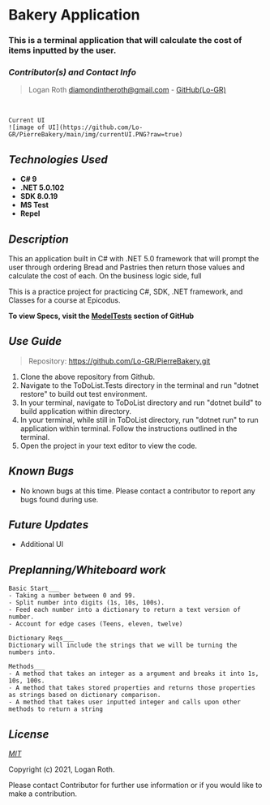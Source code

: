# **Bakery Application**
### This is a terminal application that will calculate the cost of items inputted by the user.

 ### _Contributor(s) and Contact Info_
> Logan Roth diamondintheroth@gmail.com - [GitHub(Lo-GR)](https://github.com/Lo-GR)

<br/>

```
Current UI
![image of UI](https://github.com/Lo-GR/PierreBakery/main/img/currentUI.PNG?raw=true)

 ```
## _Technologies Used_

* **C# 9**
* **.NET 5.0.102**
* **SDK 8.0.19**
* **MS Test**
* **Repel**

## _Description_
This an application built in C# with .NET 5.0 framework that will prompt the user through ordering Bread and Pastries then return those values and calculate the cost of each. On the business logic side, full 

This is a practice project for practicing C#, SDK, .NET framework, and Classes for a course at Epicodus.

**To view Specs, visit the [ModelTests](https://github.com/Lo-GR/PierreBakery/tree/main/Bakery.Tests/ModelTests) section of GitHub**

## _Use Guide_

> Repository: https://github.com/Lo-GR/PierreBakery.git
1. Clone the above repository from Github.
2. Navigate to the ToDoList.Tests directory in the terminal and run "dotnet restore" to build out test environment.
3. In your terminal, navigate to ToDoList directory and run "dotnet build" to build application within directory. 
4. In your terminal, while still in ToDoList directory, run "dotnet run" to run application within terminal. Follow the instructions outlined in the terminal.
3. Open the project in your text editor to view the code.


## _Known Bugs_
* No known bugs at this time. Please contact a contributor to report any bugs found during use.

## _Future Updates_
* Additional UI

## _Preplanning/Whiteboard work_
```
Basic Start___
- Taking a number between 0 and 99.
- Split number into digits (1s, 10s, 100s).
- Feed each number into a dictionary to return a text version of number.
- Account for edge cases (Teens, eleven, twelve)

Dictionary Reqs___
Dictionary will include the strings that we will be turning the numbers into.

Methods___
- A method that takes an integer as a argument and breaks it into 1s, 10s, 100s.
- A method that takes stored properties and returns those properties as strings based on dictionary comparison.
- A method that takes user inputted integer and calls upon other methods to return a string
```
## _License_

[_MIT_](https://opensource.org/licenses/MIT)

Copyright (c) 2021, Logan Roth.

Please contact Contributor for further use information or if you would like to make a contribution.